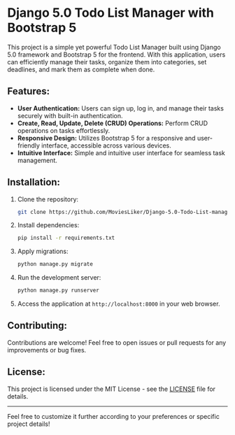 # Django 5.0 Todo List Manager with Bootstrap 5

This project is a simple yet powerful Todo List Manager built using Django 5.0 framework and Bootstrap 5 for the frontend. With this application, users can efficiently manage their tasks, organize them into categories, set deadlines, and mark them as complete when done.

## Features:

- **User Authentication:** Users can sign up, log in, and manage their tasks securely with built-in authentication.
- **Create, Read, Update, Delete (CRUD) Operations:** Perform CRUD operations on tasks effortlessly.
- **Responsive Design:** Utilizes Bootstrap 5 for a responsive and user-friendly interface, accessible across various devices.
- **Intuitive Interface:** Simple and intuitive user interface for seamless task management.

## Installation:

1. Clone the repository:

   ```bash
   git clone https://github.com/MoviesLiker/Django-5.0-Todo-List-manager-with-bootstrap-5.git
   ```

2. Install dependencies:

   ```bash
   pip install -r requirements.txt
   ```

3. Apply migrations:

   ```bash
   python manage.py migrate
   ```

4. Run the development server:

   ```bash
   python manage.py runserver
   ```

5. Access the application at `http://localhost:8000` in your web browser.

## Contributing:

Contributions are welcome! Feel free to open issues or pull requests for any improvements or bug fixes.

## License:

This project is licensed under the MIT License - see the [LICENSE](LICENSE) file for details.

---

Feel free to customize it further according to your preferences or specific project details!
